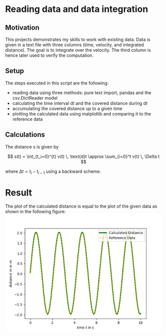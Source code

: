 # Reading data and data integration
## Motivation

This projects demonstrates my skills to work with existing data. Data is given in a text file with three columns (time, velocity, and integrated distance). The goal is to integrate over the velocity. The third column is hence later used to verify the computation. 
## Setup
The steps executed in this script are the following:
- reading data using three methods: pure text import, pandas and the csv.DictReader model
- calculating the time interval $\text{d}t$ and the covered distance during $\text{d}t$
- accumulating the covered distance up to a given time
- plotting the calculated data using matplotlib and comparing it to the reference data
## Calculations

The distance $s$ is given by

$$
s(t) = \int_{t_i=0}^{t} v(t) \, \text{d}t \approx \sum_{i=0}^t v(t) \, \Delta t
$$


where $\Delta t = t_i - t_{i-1}$ using a backward scheme. 



# Result
The plot of the calculated distance is equal to the plot of the given data as shown in the following figure:
![Comparison of computed integral with the analytical solution](calc-distanceVSgiven-distance.png)
